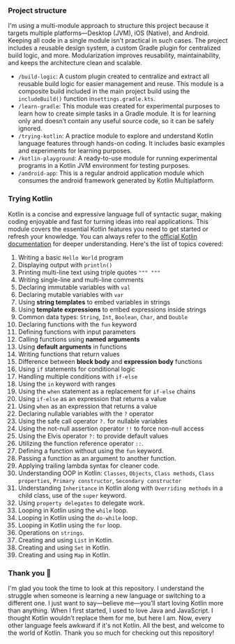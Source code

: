 ### Project structure

I'm using a multi-module approach to structure this project because it targets multiple
platforms—Desktop (JVM), iOS (Native), and Android. Keeping all code in a single module isn't
practical in such cases. The project includes a reusable design system, a custom Gradle plugin for
centralized build logic, and more. Modularization improves reusability, maintainability, and keeps
the architecture clean and scalable.

- `/build-logic`: A custom plugin created to centralize and extract all reusable build logic for
  easier management and reuse. This module is a composite build included in the main project build
  using the `includeBuild()` function in`settings.gradle.kts`.
- `/learn-gradle`: This module was created for experimental purposes to learn how to create simple
  tasks in a Gradle module. It is for learning only and doesn’t contain any useful source code, so
  it can be safely ignored.
- `/trying-kotlin`: A practice module to explore and understand Kotlin language features through
  hands-on coding. It includes basic examples and experiments for learning purposes.
- `/kotlin-playground`: A ready-to-use module for running experimental programs in a Kotlin JVM
  environment for testing purposes.
- `/android-app`: This is a regular android application module which consumes the android framework
  generated by Kotlin Multiplatform.

### Trying Kotlin

Kotlin is a concise and expressive language full of syntactic sugar, making coding enjoyable and
fast for turning ideas into real applications. This module covers the essential Kotlin features you
need to get started or refresh your knowledge. You can always refer to the
[official Kotlin documentation](https://kotlinlang.org/docs/home.html) for deeper understanding.
Here's the list of topics covered:

1. Writing a basic `Hello World` program
2. Displaying output with `println()`
3. Printing multi-line text using triple quotes `""" """`
4. Writing single-line and multi-line comments
5. Declaring immutable variables with `val`
6. Declaring mutable variables with `var`
7. Using **string templates** to embed variables in strings
8. Using **template expressions** to embed expressions inside strings
9. Common data types: `String`, `Int`, `Boolean`, `Char`, and `Double`
10. Declaring functions with the `fun` keyword
11. Defining functions with input parameters
12. Calling functions using **named arguments**
13. Using **default arguments** in functions
14. Writing functions that return values
15. Difference between **block body** and **expression body** functions
16. Using `if` statements for conditional logic
17. Handling multiple conditions with `if-else`
18. Using the `in` keyword with ranges
19. Using the `when` statement as a replacement for `if-else` chains
20. Using `if-else` as an expression that returns a value
21. Using `when` as an expression that returns a value
22. Declaring nullable variables with the `?` operator
23. Using the safe call operator `?.` for nullable variables
24. Using the not-null assertion operator `!!` to force non-null access
25. Using the Elvis operator `?:` to provide default values
26. Utilizing the function reference operator `::`.
27. Defining a function without using the `fun` keyword.
28. Passing a function as an argument to another function.
29. Applying trailing lambda syntax for cleaner code.
30. Understanding OOP in Kotlin: `Classes`, `Objects`, `Class methods`, `Class properties`, `Primary constructor`,
    `Secondary constructor`
31. Understanding `Inheritance` in Kotlin along with `Overriding methods` in a child class, use of the `super` keyword.
32. Using `property delegates` to delegate work.
33. Looping in Kotlin using the `while` loop.
34. Looping in Kotlin using the `do-while` loop.
35. Looping in Kotlin using the `for` loop.
36. Operations on `strings`.
37. Creating and using `List` in Kotlin.
38. Creating and using `Set` in Kotlin.
39. Creating and using `Map` in Kotlin.

### Thank you 🙌

I'm glad you took the time to look at this repository. I understand the struggle when someone is learning a new language
or switching to a different one. I just want to say—believe me—you’ll start loving Kotlin more than anything.
When I first started, I used to love Java and JavaScript. I thought Kotlin wouldn’t replace them for me, but here I am.
Now, every other language feels awkward if it's not Kotlin. All the best, and welcome to the world of Kotlin. Thank you
so much for checking out this repository!

